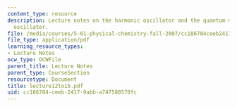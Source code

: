 ```yaml
---
content_type: resource
description: Lecture notes on the harmonic oscillator and the quantum mechanical harmonic
  oscillator.
file: /media/courses/5-61-physical-chemistry-fall-2007/cc186784ceeb24179abba747588570fc_lecture12to15.pdf
file_type: application/pdf
learning_resource_types:
- Lecture Notes
ocw_type: OCWFile
parent_title: Lecture Notes
parent_type: CourseSection
resourcetype: Document
title: lecture12to15.pdf
uid: cc186784-ceeb-2417-9abb-a747588570fc
---
```

